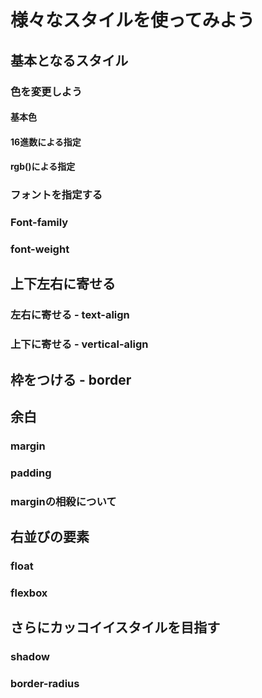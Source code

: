 # 様々なスタイルを使ってみよう

## 基本となるスタイル

### 色を変更しよう

#### 基本色

#### 16進数による指定

#### rgb()による指定

### フォントを指定する

### Font-family

### font-weight

## 上下左右に寄せる

### 左右に寄せる - text-align

### 上下に寄せる - vertical-align

## 枠をつける - border

## 余白

### margin

### padding

### marginの相殺について

## 右並びの要素

### float

### flexbox

## さらにカッコイイスタイルを目指す

### shadow

### border-radius